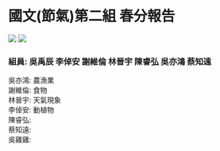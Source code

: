 # 國文(節氣)第二組 春分報告
![](https://img.shields.io/badge/WebSlides-6748F5?style=for-the-badge&logo=Microsoft%20PowerPoint&logoColor=white) ![](https://img.shields.io/badge/Github%20Pages-gray?style=for-the-badge&logo=GitHub&logoColor=white)
### 組員: 吳禹辰 李倬安 謝維倫 林晉宇 陳睿弘 吳亦鴻 蔡知遠<br>
吳亦鴻: 農漁業<br>
謝維倫: 食物<br>
林晉宇: 天氣現象<br>
李倬安: 動植物<br>
陳睿弘:<br>
蔡知遠: <br>
吳雞雞: <br>
